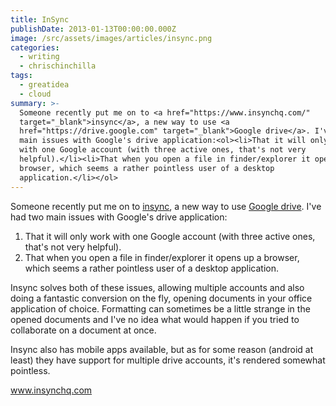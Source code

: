 ```yaml
---
title: InSync
publishDate: 2013-01-13T00:00:00.000Z
image: /src/assets/images/articles/insync.png
categories:
  - writing
  - chrischinchilla
tags:
  - greatidea
  - cloud
summary: >-
  Someone recently put me on to <a href="https://www.insynchq.com/"
  target="_blank">insync</a>, a new way to use <a
  href="https://drive.google.com" target="_blank">Google drive</a>. I've had two
  main issues with Google's drive application:<ol><li>That it will only work
  with one Google account (with three active ones, that's not very
  helpful).</li><li>That when you open a file in finder/explorer it opens up a
  browser, which seems a rather pointless user of a desktop
  application.</li></ol>
---
```


Someone recently put me on to <a href="https://www.insynchq.com/" target="_blank">insync</a>, a new way to use <a href="https://drive.google.com" target="_blank">Google drive</a>. I've had two main issues with Google's drive application:<ol><li>That it will only work with one Google account (with three active ones, that's not very helpful).</li><li>That when you open a file in finder/explorer it opens up a browser, which seems a rather pointless user of a desktop application.</li></ol>

Insync solves both of these issues, allowing multiple accounts and also doing a fantastic conversion on the fly, opening documents in your office application of choice. Formatting can sometimes be a little strange in the opened documents and I've no idea what would happen if you tried to collaborate on a document at once.

Insync also has mobile apps available, but as for some reason (android at least) they have support for multiple drive accounts, it's rendered somewhat pointless.

<a href="https://www.insynchq.com/" target="_blank">www.insynchq.com</a>
